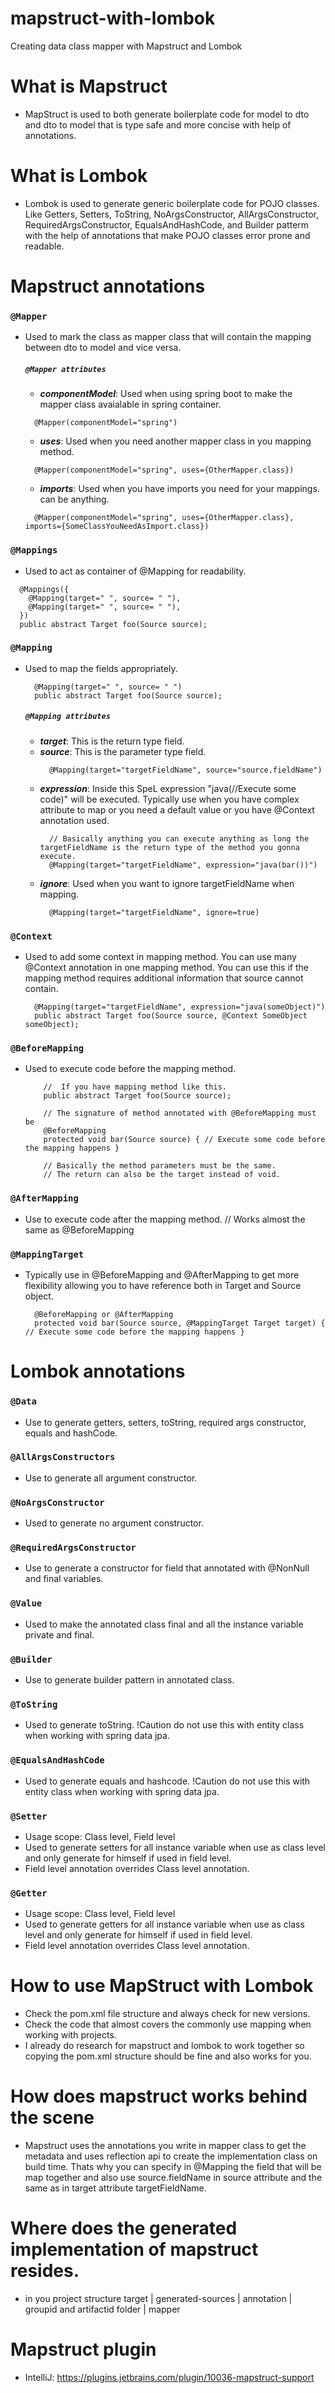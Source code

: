 # mapstruct-with-lombok
Creating data class mapper with Mapstruct and Lombok

# What is Mapstruct
  - MapStruct is used to both generate boilerplate code for model to dto and dto to model that is type safe and more concise with help of annotations.

# What is Lombok 
  - Lombok is used to generate generic boilerplate code for POJO classes. Like Getters, Setters, ToString, NoArgsConstructor, AllArgsConstructor, RequiredArgsConstructor, EqualsAndHashCode, and Builder patterm with the help of annotations that make POJO classes  error prone and readable.

# Mapstruct annotations
### `@Mapper`
- Used to mark the class as mapper class that will contain the mapping between dto to model and vice versa.  
  ##### `@Mapper attributes`
  - ***_**componentModel**_***: Used when using spring boot to make the mapper class avaialable in spring container.
  ```
    @Mapper(componentModel="spring")
  ```
  - ***_**uses**_***: Used when you need another mapper class in you mapping method.
  ```
    @Mapper(componentModel="spring", uses={OtherMapper.class})
  ```
  - ***_**imports**_***: Used when you have imports you need for your mappings. can be anything.
  ```
    @Mapper(componentModel="spring", uses={OtherMapper.class}, imports={SomeClassYouNeedAsImport.class})
  ```
  
### `@Mappings` 
- Used to act as container of @Mapping for readability.
```
  @Mappings({
    @Mapping(target=" ", source= " "),
    @Mapping(target=" ", source= " "),
  })
  public abstract Target foo(Source source);
```  

### `@Mapping`
- Used to map the fields appropriately. 
  ```
    @Mapping(target=" ", source= " ")
    public abstract Target foo(Source source);
  ```
  ##### `@Mapping attributes`
  - ***_**target**_***: This is the return type field.
  - ***_**source**_***: This is the parameter type field.
    ```
      @Mapping(target="targetFieldName", source="source.fieldName")
    ```
  - ***_**expression**_***: Inside this SpeL expression "java(//Execute some code)" will be executed. Typically use when you have complex attribute to map or you need a default value or you have @Context annotation used.
    ```
      // Basically anything you can execute anything as long the targetFieldName is the return type of the method you gonna execute.
      @Mapping(target="targetFieldName", expression="java(bar())")
    ```
  - ***_**ignore**_***: Used when you want to ignore targetFieldName when mapping.
    ```
      @Mapping(target="targetFieldName", ignore=true)
    ```

### `@Context`
- Used to add some context in mapping method. You can use many @Context annotation in one mapping method. You can use this if the mapping method requires additional information that source cannot contain.
  ```
    @Mapping(target="targetFieldName", expression="java(someObject)")
    public abstract Target foo(Source source, @Context SomeObject someObject);
  ```

### `@BeforeMapping`
- Used to execute code before the mapping method.
  ```
      //  If you have mapping method like this.
      public abstract Target foo(Source source);

      // The signature of method annotated with @BeforeMapping must be
      @BeforeMapping
      protected void bar(Source source) { // Execute some code before the mapping happens }

      // Basically the method parameters must be the same.
      // The return can also be the target instead of void.
  ```  
  
### `@AfterMapping`
- Use to execute code after the mapping method. // Works almost the same as @BeforeMapping

### `@MappingTarget`
- Typically use in @BeforeMapping and @AfterMapping to get more flexibility allowing you to have reference both in Target and Source object.
  ```
    @BeforeMapping or @AfterMapping
    protected void bar(Source source, @MappingTarget Target target) { // Execute some code before the mapping happens }
  ```  
  
# Lombok annotations
### `@Data`
- Use to generate getters, setters, toString, required args constructor, equals and hashCode.

### `@AllArgsConstructors`
- Use to generate all argument constructor.

### `@NoArgsConstructor`
- Used to generate no argument constructor.

### `@RequiredArgsConstructor`
- Use to generate a constructor for field that annotated with @NonNull and final variables.
  
### `@Value`
- Used to make the annotated class final and all the instance variable private and final.
  
### `@Builder`
- Use to generate builder pattern in annotated class.
  
### `@ToString`
- Used to generate toString. !Caution do not use this with entity class when working with spring data jpa.
  
### `@EqualsAndHashCode`
- Used to generate equals and hashcode. !Caution do not use this with entity class when working with spring data jpa.
  
### `@Setter`
- Usage scope: Class level, Field level
- Used to generate setters for all instance variable when use as class level and only generate for himself if used in field level.
- Field level annotation overrides Class level annotation.

### `@Getter`
- Usage scope: Class level, Field level
- Used to generate getters for all instance variable when use as class level and only generate for himself if used in field level.
- Field level annotation overrides Class level annotation.
  

# How to use MapStruct with Lombok
- Check the pom.xml file structure and always check for new versions.
- Check the code that almost covers the commonly use mapping when working with projects.
- I already do research for mapstruct and lombok to work together so copying the pom.xml structure should be fine and also works for you.

# How does mapstruct works behind the scene
- Mapstruct uses the annotations you write in mapper class to get the metadata and uses reflection api to create the implementation class on build time. Thats why you can specify in @Mapping the field that will be map together and also use source.fieldName in source attribute and the same as in target attribute targetFieldName.

# Where does the generated implementation of mapstruct resides.
- in you project structure target | generated-sources | annotation | groupid and artifactid folder | mapper

# Mapstruct plugin
- IntelliJ: https://plugins.jetbrains.com/plugin/10036-mapstruct-support
